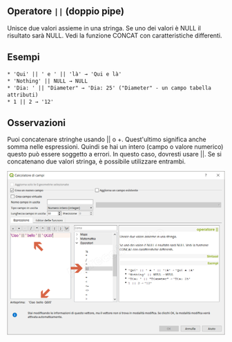 ## Operatore `||` (doppio pipe)

Unisce due valori assieme in una stringa.
Se uno dei valori è NULL il risultato sarà NULL. Vedi la funzione CONCAT con caratteristiche differenti.

## Esempi
```
* 'Qui' || ' e ' || 'là' → 'Qui e là'
* 'Nothing' || NULL → NULL
* 'Dia: ' || "Diameter" → 'Dia: 25' ("Diameter" - un campo tabella attributi)
* 1 || 2 → '12'
```

## Osservazioni

Puoi concatenare stringhe usando || o +. Quest'ultimo significa anche somma nelle espressioni. Quindi se hai un intero (campo o valore numerico) questo può essere soggetto a errori. In questo caso, dovresti usare ||. Se si concatenano due valori stringa, è possibile utilizzare entrambi.

![](/img/operatori/doppio_pipe1.png)